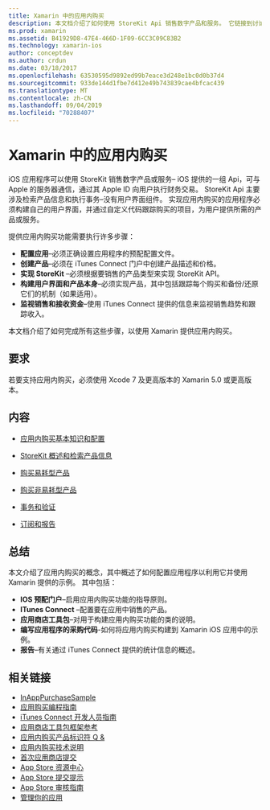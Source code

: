 ```yaml
---
title: Xamarin 中的应用内购买
description: 本文档介绍了如何使用 StoreKit Api 销售数字产品和服务。 它链接到讨论配置、可耗用产品、非可耗用产品、事务、订阅等的指南。
ms.prod: xamarin
ms.assetid: B41929D8-47E4-466D-1F09-6CC3C09C83B2
ms.technology: xamarin-ios
author: conceptdev
ms.author: crdun
ms.date: 03/18/2017
ms.openlocfilehash: 63530595d9892ed99b7eace3d248e1bc0d0b37d4
ms.sourcegitcommit: 933de144d1fbe7d412e49b743839cae4bfcac439
ms.translationtype: MT
ms.contentlocale: zh-CN
ms.lasthandoff: 09/04/2019
ms.locfileid: "70288407"
---
```

# <a name="in-app-purchasing-in-xamarinios"></a>Xamarin 中的应用内购买

iOS 应用程序可以使用 StoreKit 销售数字产品或服务– iOS 提供的一组 Api，可与 Apple 的服务器通信，通过其 Apple ID 向用户执行财务交易。 StoreKit Api 主要涉及检索产品信息和执行事务–没有用户界面组件。 实现应用内购买的应用程序必须构建自己的用户界面，并通过自定义代码跟踪购买的项目，为用户提供所需的产品或服务。

提供应用内购买功能需要执行许多步骤：

- **配置应用**–必须正确设置应用程序的预配配置文件。
- **创建产品**–必须在 iTunes Connect 门户中创建产品描述和价格。
- **实现 StoreKit** –必须根据要销售的产品类型来实现 StoreKit API。
- **构建用户界面和产品本身**–必须实现产品，其中包括跟踪每个购买和备份/还原它们的机制（如果适用）。
- **监视销售和接收资金**–使用 iTunes Connect 提供的信息来监视销售趋势和跟踪收入。

本文档介绍了如何完成所有这些步骤，以使用 Xamarin 提供应用内购买。

## <a name="requirements"></a>要求

若要支持应用内购买，必须使用 Xcode 7 及更高版本的 Xamarin 5.0 或更高版本。

## <a name="contents"></a>内容

- [应用内购买基本知识和配置](~/ios/platform/in-app-purchasing/in-app-purchase-basics-and-configuration.md)

- [StoreKit 概述和检索产品信息](~/ios/platform/in-app-purchasing/store-kit-overview-and-retreiving-product-information.md)

- [购买易耗型产品](~/ios/platform/in-app-purchasing/purchasing-consumable-products.md)

- [购买非易耗型产品](~/ios/platform/in-app-purchasing/purchasing-non-consumable-products.md)

- [事务和验证](~/ios/platform/in-app-purchasing/transactions-and-verification.md)

- [订阅和报告](~/ios/platform/in-app-purchasing/subscriptions-and-reporting.md)

## <a name="summary"></a>总结

本文介绍了应用内购买的概念，其中概述了如何配置应用程序以利用它并使用 Xamarin 提供的示例。 其中包括：

- **IOS 预配门户**–启用应用内购买功能的指导原则。
- **ITunes Connect** –配置要在应用中销售的产品。
- **应用商店工具包**–对用于构建应用内购买功能的类的说明。
- **编写应用程序的采购代码**-如何将应用内购买构建到 Xamarin iOS 应用中的示例。
- **报告**–有关通过 iTunes Connect 提供的统计信息的概述。


## <a name="related-links"></a>相关链接

- [InAppPurchaseSample](https://docs.microsoft.com/samples/xamarin/ios-samples/storekit/)
- [应用购买编程指南](https://developer.apple.com/library/ios/documentation/NetworkingInternet/Conceptual/StoreKitGuide/Introduction.html)
- [iTunes Connect 开发人员指南](https://developer.apple.com/library/ios/documentation/LanguagesUtilities/Conceptual/iTunesConnect_Guide/iTunesConnect_Guide.pdf)
- [应用商店工具包框架参考](https://developer.apple.com/library/ios/documentation/StoreKit/Reference/StoreKit_Collection/StoreKit_Collection.pdf)
- [应用内购买产品标识符 Q &](https://developer.apple.com/library/ios/#qa/qa1329/_index.html)
- [应用内购买技术说明](https://developer.apple.com/library/ios/#technotes/tn2259/_index.html)
- [首次应用商店提交](https://developer.apple.com/library/ios/documentation/IDEs/Conceptual/AppDistributionGuide/Introduction/Introduction.html)
- [App Store 资源中心](https://developer.apple.com/appstore/index.html)
- [App Store 提交提示](https://developer.apple.com/appstore/resources/submission/tips.html)
- [App Store 审核指南](https://developer.apple.com/appstore/resources/approval/guidelines.html)
- [管理你的应用](https://developer.apple.com/appstore/resources/managing/index.html)
